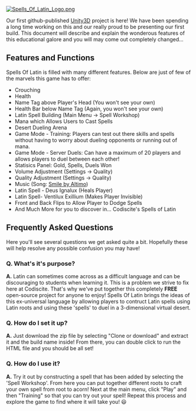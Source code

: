 [![Spells_Of_Latin_Logo.png](https://s9.postimg.org/sgwmu8i33/Spells_Of_Latin_Logo.png)](#)

Our first github-published [Unity3D](www.unity3d.com) project is here! We have been spending a long time working on this and our really proud to be presenting our first build. This document will describe and explain the wonderous features of this educational galore and you will may come out completely changed...

## Features and Functions
Spells Of Latin is filled with many different features. Below are just of few of the marvels this game has to offer:
- Crouching
- Health
- Name Tag above Player's Head (You won't see your own)
- Health Bar below Name Tag (Again, you won't see your own)
- Latin Spell Building (Main Menu -> Spell Workshop)
- Mana which Allows Users to Cast Spells
- Desert Dueling Arena
- Game Mode - Training: Players can test out there skills and spells without having to worry about dueling opponents or running out of mana.
- Game Mode - Server Duels: Can have a maximum of 20 players and allows players to duel between each other!
- Statisics Panel: Gold, Spells, Duels Won
- Volume Adjustment (Settings -> Quality)
- Quality Adjustment (Settings -> Quality)
- Music (Song: [Smile by Altimo](https://www.ninety9lives.com/music/smile/))
- Latin Spell - Deus Ignalux (Heals Player)
- Latin Spell- Ventilux Exillium (Makes Player Invisible)
- Front and Back Flips to Allow Player to Dodge Spells
- And Much More for you to discover in... Codiscite's Spells of Latin

## Frequently Asked Questions
Here you'll see several questions we get asked quite a bit. Hopefully these will help resolve any possible confusion you may have!

### Q. What's it's purpose?
**A.** Latin can sometimes come across as a difficult language and can be discouraging to students when learning it. This is a problem we strive to fix here at Codiscite. That's why we've put together this completely **FREE** open-source project for anyone to enjoy! Spells Of Latin brings the ideas of this ex-universal language by allowing players to contruct Latin spells using Latin roots and using these 'spells' to duel in a 3-dimensional virtual desert.

### Q. How do I set it up?
**A.** Just download the zip file by selecting "Clone or download" and extract it and the build name inside! From there, you can double click to run the HTML file and you should be all set!

### Q. How do I use it?
**A.** Try it out by constructing a spell that has been added by selecting the 'Spell Workshop'. From here you can put together different roots to craft your own spell from root to acorn! Next at the main menu, click "Play" and then "Training" so that you can try out your spell! Repeat this process and explore the game to find where it will take you! :smiley:
